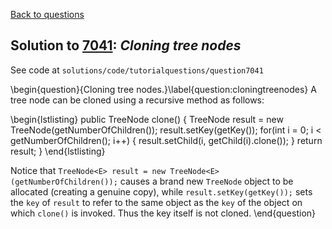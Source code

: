 [Back to questions](../README.md)

## Solution to [7041](../questions/7041): *Cloning tree nodes*

See code at `solutions/code/tutorialquestions/question7041`

\begin{question}{Cloning tree nodes.}\label{question:cloningtreenodes}  A tree node can be cloned using a
recursive method as follows:

\begin{lstlisting}
	public TreeNode<E> clone() {
		TreeNode<E> result = new TreeNode<E>(getNumberOfChildren());
		result.setKey(getKey());
		for(int i = 0; i < getNumberOfChildren(); i++) {
			result.setChild(i, getChild(i).clone());
		}
		return result;
	}
\end{lstlisting}

Notice that `TreeNode<E> result = new TreeNode<E>(getNumberOfChildren());` causes a brand new `TreeNode`
object to be allocated (creating a genuine copy), while `result.setKey(getKey());` sets the `key` of `result`
to refer to the same object as the `key` of the object on which `clone()` is invoked.  Thus the key itself is not cloned.
\end{question}
